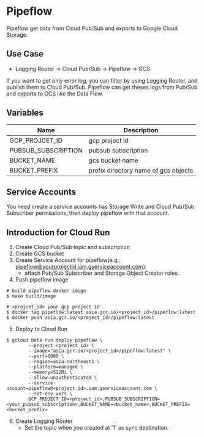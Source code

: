 # Pipeflow

Pipeflow get data from Cloud Pub/Sub and exports to Google Cloud Storage.

## Use Case

- Logging Router -> Cloud Pub/Sub -> Pipeflow -> GCS

If you want to get only error log, you can filter by using Logging Router, and publish them to Cloud Pub/Sub.
Pipeflow can get theses logs from Pub/Sub and exports to GCS like the Data Flow.

## Variables

 Name | Description
 --- | ---
 GCP_PROJCET_ID | gcp project id
 PUBSUB_SUBSCRIPTION | pubsub subscription
 BUCKET_NAME | gcs bucket name
 BUCKET_PREFIX | prefix directory name of gcs objects

## Service Accounts

You need create a service accounts has Storage Write and Cloud Pub/Sub Subscriber permissions, then deploy pipeflow with that account.

## Introduction for Cloud Run

1. Create Cloud Pub/Sub topic and subscription
2. Create GCS bucket
3. Create Service Account for pipeflow(e.g.: pipeflow@yourprojectid.iam.gserviceaccount.com).
    - attach Pub/Sub Subscriber and Storage Object Creator roles.
4. Push pipeflow image

```
# build pipeflow docker image
$ make build/image

# <projcet_id> your gcp project id
$ docker tag pipeflow:latest asia.gcr.io/<project_id>/pipeflow:latest
$ docker push asia.gcr.io/<project_id>/pipeflow:latest
```

5. Deploy to Cloud Run
```
$ gcloud beta run deploy pipeflow \
		--project <project_id> \
		--image="asia.gcr.io/<project_id>/pipeflow:latest" \
		--port=8080 \
		--region=asia-northeast1 \
		--platform=managed \
		--memory=512Mi \
		--allow-unauthenticated \
		--service-account=pipeflow@<project_id>.iam.gserviceaccount.com \
		--set-env-vars \
		GCP_PROJECT_ID=<project_id>,PUBSUB_SUBSCRIPTION=<your_pubsub_subscription>,BUCKET_NAME=<bucket_name>,BUCKET_PREFIX=<bucket_prefix>
```

6. Create Logging Router
    - Set the topic when you created at '1' as sync destination.
